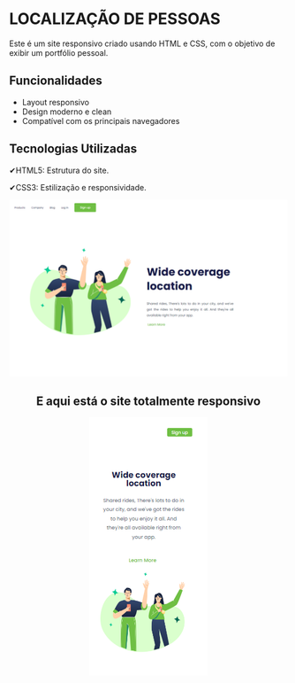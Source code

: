 <h1>LOCALIZAÇÃO DE PESSOAS</h1>
 
<p>Este é um site responsivo criado usando HTML e CSS, com o objetivo de exibir um portfólio pessoal.</p>

## Funcionalidades 
- Layout responsivo
- Design moderno e clean
- Compatível com os principais navegadores

## Tecnologias Utilizadas

<p>✔HTML5: Estrutura do site.</p>
<p>✔CSS3: Estilização e responsividade.</p>

<div align="center">
<img src="https://raw.githubusercontent.com/Almirsr7/Location-of-People/e79b8b23c6b6782d69e07ad2b327259e8d2642ce/style/assets/locationofpeople.png" alt="site-photo" />
<h2>E aqui está o site totalmente responsivo</h2>
<img src="https://raw.githubusercontent.com/Almirsr7/Location-of-People/e79b8b23c6b6782d69e07ad2b327259e8d2642ce/style/assets/modelo-responsivo.png" alt="photo-responsive" text-align="center"/>
</div>


